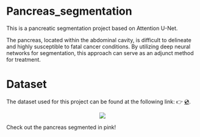 # Pancreas_segmentation

This is a pancreatic segmentation project based on Attention U-Net. 

The pancreas, located within the abdominal cavity, is difficult to delineate and highly susceptible to fatal cancer conditions. By utilizing deep neural networks for segmentation, this approach can serve as an adjunct method for treatment.

# Dataset
The dataset used for this project can be found at the following link: 👉 [💿](https://www.cancerimagingarchive.net/collection/pancreas-ct/).


<p align="center">
	<img src= "https://github.com/K-MinHyuk/Pancreas_segmentation/assets/63450024/e2e0b795-a4b3-4947-a310-328d8202fc9d"/>
</p>

Check out the pancreas segmented in pink!
